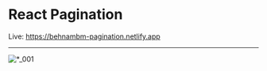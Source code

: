 # React Pagination

Live: https://behnambm-pagination.netlify.app

---

![*_001](https://user-images.githubusercontent.com/26994700/131227830-fd4dbbb5-5927-4399-b3ac-835bc95c1e5b.png)

